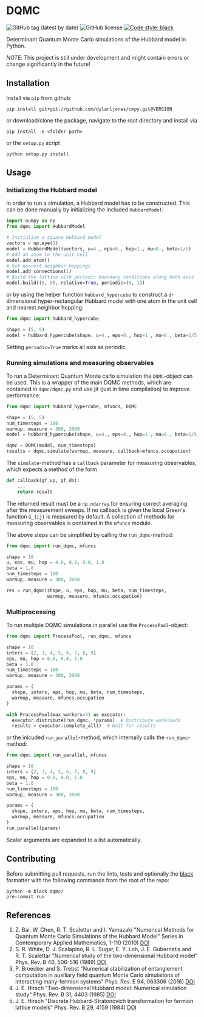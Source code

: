 # DQMC

![GitHub tag (latest by date)](https://img.shields.io/github/v/tag/dylanljones/dqmc)
![GitHub license](https://img.shields.io/github/license/dylanljones/dqmc)
[![Code style: black](https://img.shields.io/badge/code%20style-black-000000.svg)](https://github.com/psf/black)

Determinant Quantum Monte Carlo simulations of the Hubbard model in Python.

*NOTE*: This project is still under development and might contain errors or change significantly in the future!

## Installation

Install via `pip` from github:
```commandline
pip install git+git://github.com/dylanljones/cmpy.git@VERSION
```
or download/clone the package, navigate to the root directory and install via
````commandline
pip install -e <folder path>
````
or the `setup.py` script
````commandline
python setup.py install
````

## Usage

### Initializing the Hubbard model

In order to run a simulation, a Hubbard model has to be constructed. This can be 
done manually by initializing the included `HubbardModel`:
```python
import numpy as np
from dqmc import HubbardModel

# Initialize a square Hubbard model
vectors = np.eye(2)
model = HubbardModel(vectors, u=4., eps=0., hop=1., mu=0., beta=1/5)
# Add an atom to the unit cell
model.add_atom()
# Set nearest neighbor hoppings
model.add_connections(1)
# Build the lattice with periodic boundary conditions along both axis
model.build((5, 5), relative=True, periodic=(0, 1))
```
or by using the helper function `hubbard_hypercube` to construct a `d`-dimensional 
hyper-rectangular Hubbard model with one atom in the unit cell and nearest neighbor 
hopping:
```python
from dqmc import hubbard_hypercube

shape = (5, 5)
model = hubbard_hypercube(shape, u=4., eps=0., hop=1., mu=0., beta=1/5, periodic=True)
```
Setting `periodic=True` marks all axis as periodic.

### Running simulations and measuring observables

To run a Determinant Quantum Monte carlo simulation the `DQMC`-object can be used. 
This is a wrapper of the main DQMC methods, which are contained in `dqmc/dqmc.py` 
and use jit (just in time compilation) to improve performance:
```python
from dqmc import hubbard_hypercube, mfuncs, DQMC

shape = (5, 5)
num_timesteps = 100
warmup, measure = 300, 3000
model = hubbard_hypercube(shape, u=4., eps=0., hop=1., mu=0., beta=1/5, periodic=True)

dqmc = DQMC(model, num_timesteps)
results = dqmc.simulate(warmup, measure, callback=mfuncs.occupation)
```
The `simulate`-method has a `callback` parameter for measuring observables, which 
expects a method of the form
```python
def callback(gf_up, gf_dn):
    ...
    return result
```
The returned result must be a `np.ndarray` for ensuring correct averaging after the 
measurement sweeps. If no callback is given the local Green's function `G_{ij}` is
measured by default. A collection of methods for measuring observables is contained
in the `mfuncs` module.

The above steps can be simplified by calling the `run_dqmc`-method:
```python
from dqmc import run_dqmc, mfuncs

shape = 10
u, eps, mu, hop = 4.0, 0.0, 0.0, 1.0
beta = 1.0
num_timesteps = 100
warmup, measure = 300, 3000

res = run_dqmc(shape, u, eps, hop, mu, beta, num_timesteps, 
               warmup, measure, mfuncs.occupation)
```

### Multiprocessing

To run multiple DQMC simulations in parallel use the `ProcessPool`-object:
```python
from dqmc import ProcessPool, run_dqmc, mfuncs

shape = 10
inters = [2, 3, 4, 5, 6, 7, 8, 9]
eps, mu, hop = 0.0, 0.0, 1.0
beta = 1.0
num_timesteps = 100
warmup, measure = 300, 3000

params = (
  shape, inters, eps, hop, mu, beta, num_timesteps,
  warmup, measure, mfuncs.occupation
)

with ProcessPool(max_workers=4) as executor:
  executor.distribute(run_dqmc, *params)  # Distribute workloads
  results = executor.complete_all()  # Wait for results
```
or the inlcuded `run_parallel`-method, which internally calls the `run_dqmc`-method:
```python
from dqmc import run_parallel, mfuncs

shape = 10
inters = [2, 3, 4, 5, 6, 7, 8, 9]
eps, mu, hop = 0.0, 0.0, 1.0
beta = 1.0
num_timesteps = 100
warmup, measure = 300, 3000

params = (
  shape, inters, eps, hop, mu, beta, num_timesteps,
  warmup, measure, mfuncs.occupation
)
run_parallel(params)
```
Scalar arguments are expanded to a list automatically.

## Contributing

Before submitting pull requests, run the lints, tests and optionally the
[black](https://github.com/psf/black) formatter with the following commands
from the root of the repo:
`````commandline
python -m black dqmc/
pre-commit run
`````

## References
1. Z. Bai, W. Chen, R. T. Scalettar and I. Yamazaki
   "Numerical Methods for Quantum Monte Carlo Simulations of the Hubbard Model"
   Series in Contemporary Applied Mathematics, 1-110 (2010) [DOI](https://doi.org/10.1142/9789814273268_0001)
2. S. R. White, D. J. Scalapino, R. L. Sugar, E. Y. Loh, J. E. Gubernatis and R. T. Scalettar
   "Numerical study of the two-dimensional Hubbard model"
   Phys. Rev. B 40, 506-516 (1989) [DOI](https://doi.org/10.1103/PhysRevB.40.506)
3. P. Broecker and S. Trebst
   "Numerical stabilization of entanglement computation in auxiliary field quantum Monte Carlo simulations of interacting many-fermion systems"
   Phys. Rev. E 94, 063306 (2016) [DOI](https://doi.org/10.1103/PhysRevE.94.063306)
4. J. E. Hirsch
   "Two-dimensional Hubbard model: Numerical simulation study"
   Phys. Rev. B 31, 4403 (1985) [DOI](https://doi.org/10.1103/PhysRevB.31.4403)
5. J. E. Hirsch
   "Discrete Hubbard-Stratonovich transformation for fermion lattice models"
   Phys. Rev. B 29, 4159 (1984) [DOI](https://doi.org/10.1103/PhysRevB.28.4059)
